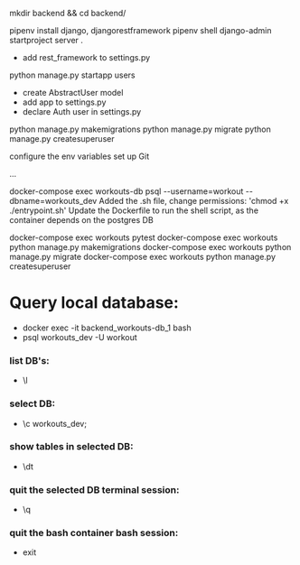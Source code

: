 mkdir backend && cd backend/

pipenv install django, djangorestframework
pipenv shell
django-admin startproject server .
* add rest_framework to settings.py

python manage.py startapp users
* create AbstractUser model
* add app to settings.py
* declare Auth user in settings.py

python manage.py makemigrations
python manage.py migrate
python manage.py createsuperuser

configure the env variables
set up Git 

...

docker-compose exec workouts-db psql --username=workout --dbname=workouts_dev
Added the .sh file, change permissions: 'chmod +x ./entrypoint.sh'
Update the Dockerfile to run the shell script, as the container depends on the postgres DB

docker-compose exec workouts pytest
docker-compose exec workouts python manage.py makemigrations
docker-compose exec workouts python manage.py migrate
docker-compose exec workouts python manage.py createsuperuser

# Query local database:
* docker exec -it backend_workouts-db_1 bash
* psql workouts_dev -U workout
### list DB's:
* \l
### select DB:
* \c workouts_dev;
### show tables in selected DB:
* \dt
### quit the selected DB terminal session:
* \q
### quit the bash container bash session:
* exit